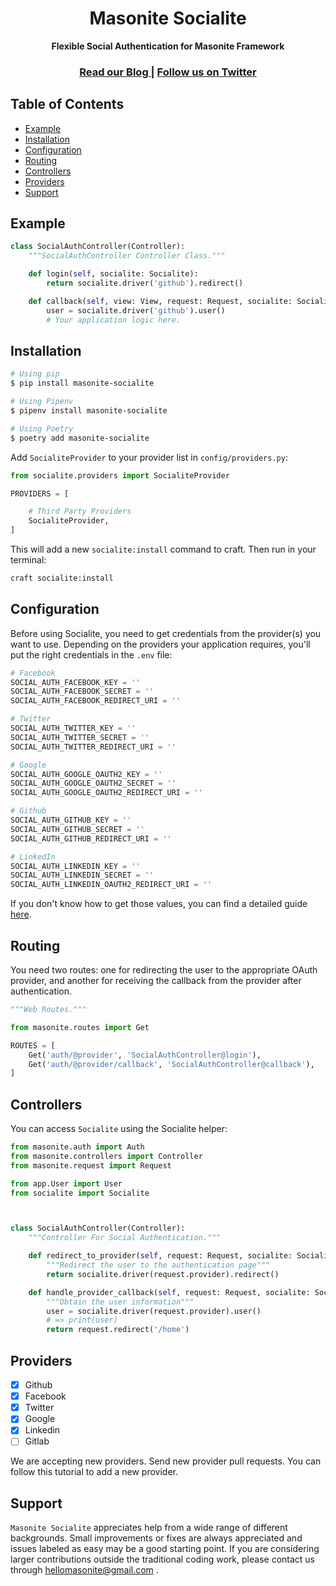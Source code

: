 <h1 align="center">Masonite Socialite</h1>

<div align="center">
  <strong>Flexible Social Authentication for Masonite Framework</strong>
</div>

<div align="center">
  <h3>
    <a href="https://www.hellomasonite.com/">
      Read our Blog
    </a>
    <span> | </span>
    <a href="https://twitter.com/HelloMasonite">
      Follow us on Twitter
    </a>
  </h3>
</div>

## Table of Contents
- [Example](#example)
- [Installation](#installation)
- [Configuration](#configuration)
- [Routing](#routing)
- [Controllers](#controllers)
- [Providers](#providers)
- [Support](#support)

## Example
```python
class SocialAuthController(Controller):
    """SocialAuthController Controller Class."""

    def login(self, socialite: Socialite):
        return socialite.driver('github').redirect()

    def callback(self, view: View, request: Request, socialite: Socialite):
        user = socialite.driver('github').user()
        # Your application logic here.
```

## Installation

```sh
# Using pip
$ pip install masonite-socialite

# Using Pipenv
$ pipenv install masonite-socialite

# Using Poetry
$ poetry add masonite-socialite
```

Add `SocialiteProvider` to your provider list in `config/providers.py`:

```python
from socialite.providers import SocialiteProvider

PROVIDERS = [

    # Third Party Providers
    SocialiteProvider,
]
```

This will add a new `socialite:install` command to craft. Then run in your terminal:

```bash
craft socialite:install
```

## Configuration

Before using Socialite, you need to get credentials from the provider(s) you want to use. Depending on the providers your application requires, you'll put the right credentials in the `.env` file:

```python
# Facebook
SOCIAL_AUTH_FACEBOOK_KEY = ''
SOCIAL_AUTH_FACEBOOK_SECRET = ''
SOCIAL_AUTH_FACEBOOK_REDIRECT_URI = ''

# Twitter
SOCIAL_AUTH_TWITTER_KEY = ''
SOCIAL_AUTH_TWITTER_SECRET = ''
SOCIAL_AUTH_TWITTER_REDIRECT_URI = ''

# Google
SOCIAL_AUTH_GOOGLE_OAUTH2_KEY = ''
SOCIAL_AUTH_GOOGLE_OAUTH2_SECRET = ''
SOCIAL_AUTH_GOOGLE_OAUTH2_REDIRECT_URI = ''

# Github
SOCIAL_AUTH_GITHUB_KEY = ''
SOCIAL_AUTH_GITHUB_SECRET = ''
SOCIAL_AUTH_GITHUB_REDIRECT_URI = ''

# LinkedIn
SOCIAL_AUTH_LINKEDIN_KEY = ''
SOCIAL_AUTH_LINKEDIN_SECRET = ''
SOCIAL_AUTH_LINKEDIN_OAUTH2_REDIRECT_URI = ''
```

If you don't know how to get those values, you can find a detailed guide [here](GUIDE.md).

## Routing

You need two routes: one for redirecting the user to the appropriate OAuth provider, and another for receiving the callback from the provider after authentication.

```python
"""Web Routes."""

from masonite.routes import Get

ROUTES = [
    Get('auth/@provider', 'SocialAuthController@login'),
    Get('auth/@provider/callback', 'SocialAuthController@callback'),
]
```

## Controllers

You can access `Socialite` using the Socialite helper:

```python
from masonite.auth import Auth
from masonite.controllers import Controller
from masonite.request import Request

from app.User import User
from socialite import Socialite



class SocialAuthController(Controller):
    """Controller For Social Authentication."""

    def redirect_to_provider(self, request: Request, socialite: Socialite):
        """Redirect the user to the authentication page"""
        return socialite.driver(request.provider).redirect()

    def handle_provider_callback(self, request: Request, socialite: Socialite, auth: Auth):
        """Obtain the user information"""
        user = socialite.driver(request.provider).user()
        # => print(user)
        return request.redirect('/home')

```

## Providers

- [x] Github
- [x] Facebook
- [x] Twitter
- [x] Google
- [x] Linkedin
- [ ] Gitlab

We are accepting new providers. Send new provider pull requests. You can follow this tutorial to add a new provider.

## Support

`Masonite Socialite` appreciates help from a wide range of different backgrounds. Small improvements or fixes are always appreciated and issues labeled as easy may be a good starting point. If you are considering larger contributions outside the traditional coding work, please contact us through hellomasonite@gmail.com .
